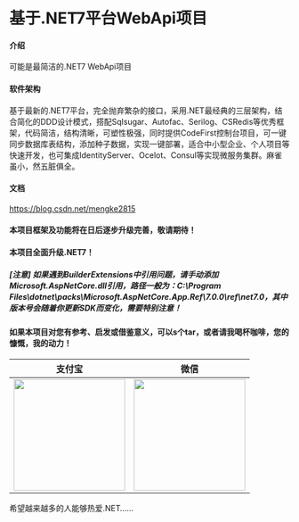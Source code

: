 ﻿# 基于.NET7平台WebApi项目

#### 介绍
可能是最简洁的.NET7 WebApi项目

#### 软件架构
基于最新的.NET7平台，完全抛弃繁杂的接口，采用.NET最经典的三层架构，结合简化的DDD设计模式，搭配Sqlsugar、Autofac、Serilog、CSRedis等优秀框架，代码简洁，结构清晰，可塑性极强，同时提供CodeFirst控制台项目，可一键同步数据库表结构，添加种子数据，实现一键部署，适合中小型企业、个人项目等快速开发，也可集成IdentityServer、Ocelot、Consul等实现微服务集群。麻雀虽小，然五脏俱全。

#### 文档
https://blog.csdn.net/mengke2815

#### 本项目框架及功能将在日后逐步升级完善，敬请期待！

#### 本项目全面升级.NET7！
##### [注意] 如果遇到BuilderExtensions中引用问题，请手动添加Microsoft.AspNetCore.dll引用，路径一般为：C:\Program Files\dotnet\packs\Microsoft.AspNetCore.App.Ref\7.0.0\ref\net7.0，其中版本号会随着你更新SDK而变化，需要特别注意！


#### 如果本项目对您有参考、启发或借鉴意义，可以s个tar，或者请我喝杯咖啡，您的慷慨，我的动力！

| 支付宝  | 微信  |
| :------------: | :------------: |
| <img src="https://gitee.com/mengke2815/net6-project/raw/master/NET6.Api/Files/alipay.jpg" width="200"/> | <img src="https://gitee.com/mengke2815/net6-project/raw/master/NET6.Api/Files/wxpay.jpg" width="200" /> |

希望越来越多的人能够热爱.NET……





